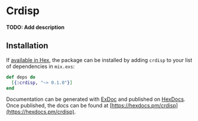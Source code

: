 # Crdisp

**TODO: Add description**

## Installation

If [available in Hex](https://hex.pm/docs/publish), the package can be installed
by adding `crdisp` to your list of dependencies in `mix.exs`:

```elixir
def deps do
  [{:crdisp, "~> 0.1.0"}]
end
```

Documentation can be generated with [ExDoc](https://github.com/elixir-lang/ex_doc)
and published on [HexDocs](https://hexdocs.pm). Once published, the docs can
be found at [https://hexdocs.pm/crdisp](https://hexdocs.pm/crdisp).

